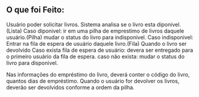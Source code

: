 ## O que foi Feito:
Usuário poder solicitar livros.
Sistema analisa se o livro esta diponivel.(Lista)
    Caso diponivel:
        ir em uma pilha de emprestimo de livros daquele usuário.(Pilha)
        mudar o status do livro para indisponivel.
    Caso indisponivel:
        Entrar na fila de espera de usuário daquele livro.(Fila)
Quando o livro ser devolvido
    Caso exista fila de espera de usuário:
        devera ser entregado para o primeiro usuário da fila de espera.
    caso não exista:
        mudar o status do livro para disponivel.

Nas informações do empréstimo do livro, deverá conter o código do livro, quantos dias de empréstimo.
Quando o usuário for devolver os livros, deverão ser devolvidos conforme a ordem da pilha. 

